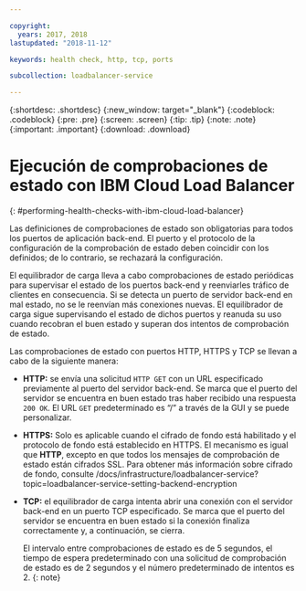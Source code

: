 ```yaml
---

copyright:
  years: 2017, 2018
lastupdated: "2018-11-12"

keywords: health check, http, tcp, ports

subcollection: loadbalancer-service

---
```


{:shortdesc: .shortdesc}
{:new_window: target="_blank"}
{:codeblock: .codeblock}
{:pre: .pre}
{:screen: .screen}
{:tip: .tip}
{:note: .note}
{:important: .important}
{:download: .download}

# Ejecución de comprobaciones de estado con IBM Cloud Load Balancer
{: #performing-health-checks-with-ibm-cloud-load-balancer}

Las definiciones de comprobaciones de estado son obligatorias para todos los puertos de aplicación back-end. El puerto y el protocolo de la configuración de la comprobación de estado deben coincidir con los definidos; de lo contrario, se rechazará la configuración.

El equilibrador de carga lleva a cabo comprobaciones de estado periódicas para supervisar el estado de los puertos back-end y reenviarles tráfico de clientes en consecuencia. Si se detecta un puerto de servidor back-end en mal estado, no se le reenvían más conexiones nuevas. El equilibrador de carga sigue supervisando el estado de dichos puertos y reanuda su uso cuando recobran el buen estado y superan dos intentos de comprobación de estado.

Las comprobaciones de estado con puertos HTTP, HTTPS y TCP se llevan a cabo de la siguiente manera:

* **HTTP:** se envía una solicitud `HTTP GET` con un URL especificado previamente al puerto del servidor back-end. Se marca que el puerto del servidor se encuentra en buen estado tras haber recibido una respuesta `200 OK`. El URL `GET` predeterminado es “/” a través de la GUI y se puede personalizar.

* **HTTPS:** Solo es aplicable cuando el cifrado de fondo está habilitado y el protocolo de fondo está establecido en HTTPS. El mecanismo es igual que **HTTP**, excepto en que todos los mensajes de comprobación de estado están cifrados SSL. Para obtener más información sobre cifrado de fondo, consulte /docs/infrastructure/loadbalancer-service?topic=loadbalancer-service-setting-backend-encryption

* **TCP:** el equilibrador de carga intenta abrir una conexión con el servidor back-end en un puerto TCP especificado. Se marca que el puerto del servidor se encuentra en buen estado si la conexión finaliza correctamente y, a continuación, se cierra.

	El intervalo entre comprobaciones de estado es de 5 segundos, el tiempo de espera predeterminado con una solicitud de comprobación de estado es de 2 segundos y el número predeterminado de intentos es 2.
  {: note}
